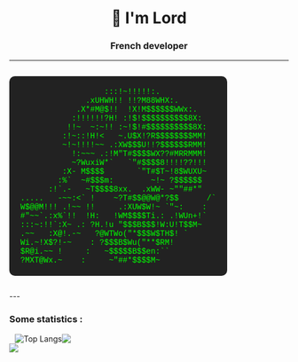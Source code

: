<h1 align="center">👋 I'm Lord</h1>
<h3 align="center">French developer</h3>

<hr>

<p align="center">
<pre style="display: inline-block; text-align: left; background-color: #222; color: #0f0; padding: 20px; border-radius: 10px; font-family: 'Courier New', Courier, monospace;">
                  :::!~!!!!!:.
              .xUHWH!! !!?M88WHX:.
            .X*#M@$!!  !X!M$$$$$$WWx:.
           :!!!!!!?H! :!$!$$$$$$$$$$8X:
          !!~  ~:~!! :~!$!#$$$$$$$$$$8X:
         :!~::!H!<   ~.U$X!?R$$$$$$$$MM!
         ~!~!!!!~~ .:XW$$$U!!?$$$$$$RMM!
           !:~~~ .:!M"T#$$$$WX??#MRRMMM!
           ~?WuxiW*`   `"#$$$$8!!!!??!!!
         :X- M$$$$       `"T#$T~!8$WUXU~
        :%`  ~#$$$m:        ~!~ ?$$$$$$
      :!`.-   ~T$$$$8xx.  .xWW- ~""##*"
.....   -~~:<` !    ~?T#$$@@W@*?$$      /`
W$@@M!!! .!~~ !!     .:XUW$W!~ `"~:    :
#"~~`.:x%`!!  !H:   !WM$$$$Ti.: .!WUn+!`
:::~:!!`:X~ .: ?H.!u "$$$B$$$!W:U!T$$M~
.~~   :X@!.-~   ?@WTWo("*$$$W$TH$! `
Wi.~!X$?!-~    : ?$$$B$Wu("**$RM!
$R@i.~~ !     :   ~$$$$$B$$en:``
?MXT@Wx.~    :     ~"##*$$$$M~
</pre>
</p>
---

<h3 align="left">Some statistics :</h3>

<div style="display: flex; align-items: center;">
  <a style="margin-left: 10px;">
    <img src="https://github-readme-stats.vercel.app/api/top-langs/?username=Lord-Meca&layout=donut&theme=gotham" alt="Top Langs" />
  </a>
  
  <picture>
    <source
      srcset="https://github-readme-stats.vercel.app/api?username=Lord-Meca&show_icons=true&theme=gotham"
      media="(prefers-color-scheme: dark)"
    />
    <source
      srcset="https://github-readme-stats.vercel.app/api?username=Lord-Meca&show_icons=true"
      media="(prefers-color-scheme: light), (prefers-color-scheme: no-preference)"
    />
    <img src="https://github-readme-stats.vercel.app/api?username=Lord-Meca&show_icons=true" />
  </picture>
  

</div>


<img src="https://raw.githubusercontent.com/ItsAlexousd/ItsAlexousd/main/grid-snake.svg"/>




